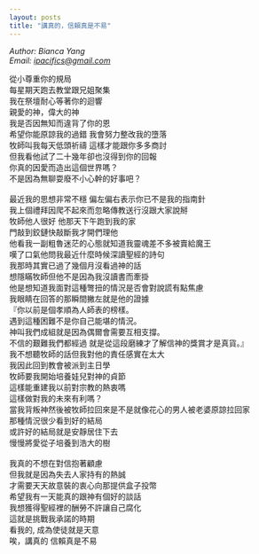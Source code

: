 ```yaml
---
layout: posts
title: "講真的，信賴真是不易"
---
```

*Author: Bianca Yang*<br>
*Email: <a href="mailto:ipacifics@gmail.com?subject=Hello from the XDRT Blog">ipacifics@gmail.com</a>*<br>


從小尊重你的規局 <br>
每星期天跑去教堂跟兄姐聚集 <br>
我在祭壇耐心等著你的迴響 <br>
親愛的神，偉大的神 <br>
我是否因無知而違背了你的恩 <br>
希望你能原諒我的過錯 我會努力整改我的墮落 <br>
牧師叫我每天低頭祈禱 這樣才能跟你多多商討 <br>
但我看他試了二十幾年卻也沒得到你的回報 <br>
你真的因愛而造出這個世界嗎？ <br>
不是因為無聊耍廢不小心幹的好事吧？ <br>
 <br>
最近我的思想非常不穩 偏左偏右表示你已不是我的指南針 <br>
我上個禮拜因爬不起來而忽略傳教送行沒跟大家說掰 <br>
牧師他人很好 他那天下午跑到我的家 <br>
門敲到鉸鏈快敲斷我才開們理他 <br>
他看我一副粗魯迷茫的心態就知道我靈魂差不多被賣給魔王 <br>
嘆了口氣他問我最近什麼時候深讀聖經的詩句 <br>
我那時其實已過了幾個月沒看過神的話 <br>
想隱瞞牧師但他不是因為我沒讀書而牽掛 <br>
他是想知道我面對這種彆扭的情況是否會對說謊有點焦慮 <br>
我眼睛在回答的那瞬間撇左就是他的證據 <br>
『你以前是個孝順為人師表的榜樣。 <br>
遇到這種困難不是你自己能堪的情況。 <br>
神叫我們成組就是因為偶爾會需要互相支撐。 <br>
不信的艱難我們都經過 就是從這段磨練才了解信神的獎賞才是真貨。』 <br>
我不想聽牧師的話但我對他的責任感實在太大 <br>
我因此回到教會被派到主日學 <br>
牧師要我開始培養娃兒對神的貞節 <br>
這樣能重建我以前對宗教的熱衷嗎 <br>
這樣做對我的未來有利嗎？ <br>
當我背叛神然後被牧師拉回來是不是就像花心的男人被老婆原諒拉回家 <br>
那種情況很少看到好的結局 <br>
或許好的結局就是安靜居住下去 <br>
慢慢將愛從子培養到浩大的樹 <br>
 <br>
我真的不想在對信抱著顧慮 <br>
但我就是因為失去人家持有的熱誠 <br>
才需要天天故意裝的衷心向那提供盒子投幣 <br>
希望我有一天能真的跟神有個好的談話 <br>
我想獲得聖經裡的酬勞不許讓自己腐化 <br>
這就是挑戰我承諾的時期 <br>
看我的, 成為使徒就是天意 <br>
唉，講真的 信賴真是不易 <br>
